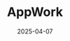 ---  
layout: startup_page  
title: "AppWork"  
id: "appworkco.com"  
permalink: "/appworkappworkco.com04072025/"  
website: "https://appworkco.com/"  
funding_round: "Series A"  
funding_amount: "$13M"  
investors: "Resolve Growth Partners"  
about: "AppWork is a software platform designed to streamline maintenance operations for multifamily property management teams. Its intuitive, mobile-first platform automates the entire maintenance lifecycle, improving operational efficiency, resident satisfaction, and NOI. The platform is rapidly gaining adoption among multifamily operators."  
markets: "SaaS, Property Management, Multifamily"  
hq: "Ramsey, New Jersey, United States"  
founded_year: "2022"  
linkedin: "https://www.linkedin.com/company/appworkco"  
twitter: "https://twitter.com/AppWorkCo"  
instagram: ""  
facebook: "https://www.facebook.com/AppWorkMaintenance"  
crunchbase: ""  
pitchbook: "https://pitchbook.com/profiles/company/498451-06"  

date_display: "07-Apr-2025"  
date: "2025-04-07"

# SEO Optimization  
meta_title: "AppWork - Series A Funding ($13M)"  
meta_description: "AppWork, AppWork is a software platform designed to streamline maintenance operations for multifamily property management teams. Its intuitive, mobile-first pl..."  
meta_keywords: "AppWork, SaaS, Property Management, Multifamily, Series A funding"  
canonical_url: "https://startup.projectstartups.com/appworkappworkco.com04072025/"  
---